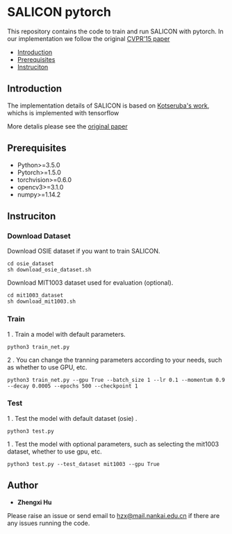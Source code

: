 # SALICON pytorch

This repository contains the code to train and run SALICON with pytorch. In our implementation we follow the original [CVPR'15 paper](https://www.cv-foundation.org/openaccess/content_iccv_2015/papers/Huang_SALICON_Reducing_the_ICCV_2015_paper.pdf)

- [Introduction](##Introduction)
- [Prerequisites](##Prerequisites)
- [Instruciton](##Instruciton)

## Introduction


The implementation details of SALICON is based on [Kotseruba's work](https://github.com/nkuhzx/SALICONtf), whichs is implemented with tensorflow

More detalis please see the [original paper](https://www.cv-foundation.org/openaccess/content_iccv_2015/papers/Huang_SALICON_Reducing_the_ICCV_2015_paper.pdf)


## Prerequisites

- Python>=3.5.0
- Pytorch>=1.5.0
- torchvision>=0.6.0
- opencv3>=3.1.0
- numpy>=1.14.2

## Instruciton



### Download Dataset



Download OSIE dataset if you want to train SALICON.

```
cd osie_dataset
sh download_osie_dataset.sh
```

Download MIT1003 dataset used for evaluation (optional).

```
cd mit1003_dataset
sh download_mit1003.sh
```


### Train



1 . Train a model with default parameters.

```
python3 train_net.py
```
2 . You can change the tranning parameters according to your needs, such as whether to use GPU, etc.

```
python3 train_net.py --gpu True --batch_size 1 --lr 0.1 --momentum 0.9 --decay 0.0005 --epochs 500 --checkpoint 1
```



### Test



1 . Test the model with default dataset (osie) .

```
python3 test.py
```

1 . Test the model with optional parameters, such as selecting the mit1003 dataset, whether to use gpu, etc.

```
python3 test.py --test_dataset mit1003 --gpu True
```



## Author



* **Zhengxi Hu**

Please raise an issue or send email to hzx@mail.nankai.edu.cn if there are any issues running the code.